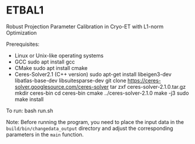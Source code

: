 # ETBAL1
Robust Projection Parameter Calibration in Cryo-ET with L1-norm Optimization

Prerequisites: 
-  Linux or Unix-like operating systems
-  GCC
	sudo apt install gcc
-  CMake
  	sudo apt install cmake
-  Ceres-Solver2.1 (C++ version)
	sudo apt-get install libeigen3-dev libatlas-base-dev libsuitesparse-dev
 	git clone https://ceres-solver.googlesource.com/ceres-solver
	tar zxf ceres-solver-2.1.0.tar.gz
	mkdir ceres-bin
  	cd ceres-bin
	cmake ../ceres-solver-2.1.0
	make -j3
	sudo make install

To run:
	bash run.sh

Note: Before running the program, you need to place the input data in the `build/bin/changedata_output` directory and adjust the corresponding parameters in the `main` function.

